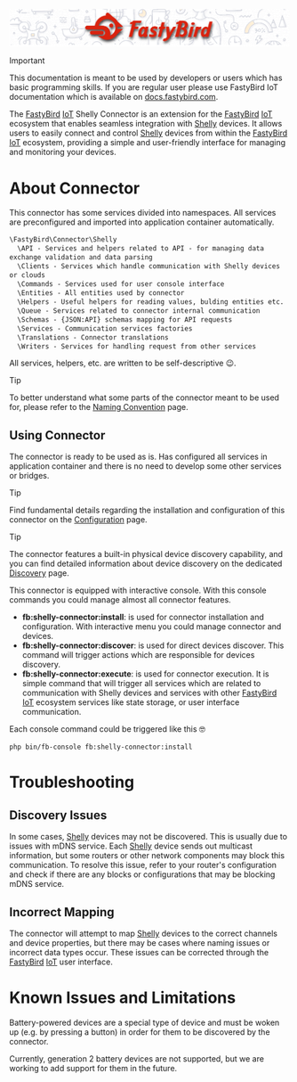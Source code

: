 <p align="center">
	<img src="https://github.com/fastybird/.github/blob/main/assets/repo_title.png?raw=true" alt="FastyBird"/>
</p>

> [!IMPORTANT]
This documentation is meant to be used by developers or users which has basic programming skills. If you are regular user
please use FastyBird IoT documentation which is available on [docs.fastybird.com](https://docs.fastybird.com).

The [FastyBird](https://www.fastybird.com) [IoT](https://en.wikipedia.org/wiki/Internet_of_things) Shelly Connector is an extension for the [FastyBird](https://www.fastybird.com) [IoT](https://en.wikipedia.org/wiki/Internet_of_things) ecosystem that enables seamless integration
with [Shelly](https://shelly.cloud) devices. It allows users to easily connect and control [Shelly](https://shelly.cloud) devices from within the [FastyBird](https://www.fastybird.com) [IoT](https://en.wikipedia.org/wiki/Internet_of_things) ecosystem,
providing a simple and user-friendly interface for managing and monitoring your devices.

# About Connector

This connector has some services divided into namespaces. All services are preconfigured and imported into application
container automatically.

```
\FastyBird\Connector\Shelly
  \API - Services and helpers related to API - for managing data exchange validation and data parsing
  \Clients - Services which handle communication with Shelly devices or clouds
  \Commands - Services used for user console interface
  \Entities - All entities used by connector
  \Helpers - Useful helpers for reading values, bulding entities etc.
  \Queue - Services related to connector internal communication
  \Schemas - {JSON:API} schemas mapping for API requests
  \Services - Communication services factories
  \Translations - Connector translations
  \Writers - Services for handling request from other services
```

All services, helpers, etc. are written to be self-descriptive :wink:.

> [!TIP]
To better understand what some parts of the connector meant to be used for, please refer to the [Naming Convention](Naming-Convention) page.

## Using Connector

The connector is ready to be used as is. Has configured all services in application container and there is no need to develop
some other services or bridges.

> [!TIP]
Find fundamental details regarding the installation and configuration of this connector on the [Configuration](Configuration) page.

> [!TIP]
The connector features a built-in physical device discovery capability, and you can find detailed information about device
discovery on the dedicated [Discovery](Discovery) page.

This connector is equipped with interactive console. With this console commands you could manage almost all connector features.

* **fb:shelly-connector:install**: is used for connector installation and configuration. With interactive menu you could manage connector and devices.
* **fb:shelly-connector:discover**: is used for direct devices discover. This command will trigger actions which are responsible for devices discovery.
* **fb:shelly-connector:execute**: is used for connector execution. It is simple command that will trigger all services which are related to communication with Shelly devices and services with other [FastyBird](https://www.fastybird.com) [IoT](https://en.wikipedia.org/wiki/Internet_of_things) ecosystem services like state storage, or user interface communication.

Each console command could be triggered like this :nerd_face:

```shell
php bin/fb-console fb:shelly-connector:install
```

# Troubleshooting

## Discovery Issues

In some cases, [Shelly](https://shelly.cloud) devices may not be discovered. This is usually due to issues with mDNS service. Each [Shelly](https://shelly.cloud) device
sends out multicast information, but some routers or other network components may block this communication.
To resolve this issue, refer to your router's configuration and check if there are any blocks or configurations that may
be blocking mDNS service.

## Incorrect Mapping

The connector will attempt to map [Shelly](https://shelly.cloud) devices to the correct channels and device properties, but there may be cases
where naming issues or incorrect data types occur. These issues can be corrected through the [FastyBird](https://www.fastybird.com) [IoT](https://en.wikipedia.org/wiki/Internet_of_things) user interface.

# Known Issues and Limitations

Battery-powered devices are a special type of device and must be woken up (e.g. by pressing a button) in order for them
to be discovered by the connector.

Currently, generation 2 battery devices are not supported, but we are working to add support for them in the future.
